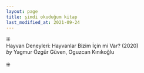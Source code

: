 ```yaml
---
layout: page
title: şimdi okuduğum kitap
last_modified_at: 2021-09-24
---
```


⁜  
Hayvan Deneyleri: Hayvanlar Bizim İçin mi Var? (2020)  
<i>by</i> Yagmur Özgür Güven, Oguzcan Kınıkoğlu  
<br />
⁜  
